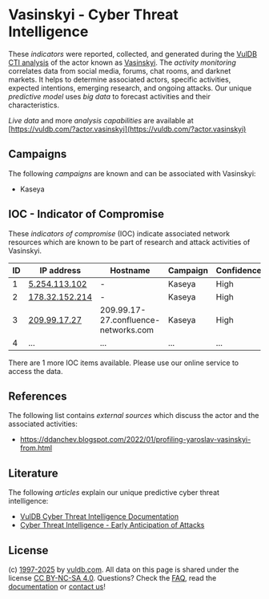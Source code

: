 # Vasinskyi - Cyber Threat Intelligence

These _indicators_ were reported, collected, and generated during the [VulDB CTI analysis](https://vuldb.com/?kb.cti) of the actor known as [Vasinskyi](https://vuldb.com/?actor.vasinskyi). The _activity monitoring_ correlates data from social media, forums, chat rooms, and darknet markets. It helps to determine associated actors, specific activities, expected intentions, emerging research, and ongoing attacks. Our unique _predictive model_ uses _big data_ to forecast activities and their characteristics.

_Live data_ and more _analysis capabilities_ are available at [https://vuldb.com/?actor.vasinskyi](https://vuldb.com/?actor.vasinskyi)

## Campaigns

The following _campaigns_ are known and can be associated with Vasinskyi:

* Kaseya

## IOC - Indicator of Compromise

These _indicators of compromise_ (IOC) indicate associated network resources which are known to be part of research and attack activities of Vasinskyi.

ID | IP address | Hostname | Campaign | Confidence
-- | ---------- | -------- | -------- | ----------
1 | [5.254.113.102](https://vuldb.com/?ip.5.254.113.102) | - | Kaseya | High
2 | [178.32.152.214](https://vuldb.com/?ip.178.32.152.214) | - | Kaseya | High
3 | [209.99.17.27](https://vuldb.com/?ip.209.99.17.27) | 209.99.17-27.confluence-networks.com | Kaseya | High
4 | ... | ... | ... | ...

There are 1 more IOC items available. Please use our online service to access the data.

## References

The following list contains _external sources_ which discuss the actor and the associated activities:

* https://ddanchev.blogspot.com/2022/01/profiling-yaroslav-vasinskyi-from.html

## Literature

The following _articles_ explain our unique predictive cyber threat intelligence:

* [VulDB Cyber Threat Intelligence Documentation](https://vuldb.com/?kb.cti)
* [Cyber Threat Intelligence - Early Anticipation of Attacks](https://www.scip.ch/en/?labs.20201022)

## License

(c) [1997-2025](https://vuldb.com/?kb.changelog) by [vuldb.com](https://vuldb.com/?kb.about). All data on this page is shared under the license [CC BY-NC-SA 4.0](https://creativecommons.org/licenses/by-nc-sa/4.0/). Questions? Check the [FAQ](https://vuldb.com/?kb.faq), read the [documentation](https://vuldb.com/?kb) or [contact us](https://vuldb.com/?contact)!
